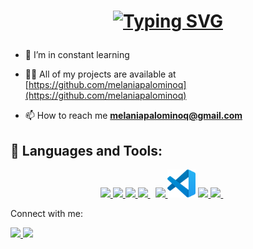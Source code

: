 

<h1 align="center">
	
[![Typing SVG](https://readme-typing-svg.herokuapp.com?size=29&duration=4000&color=6F8EE3&lines=Hi+%F0%9F%91%8B%2C+I'm+Melania+Palomino+;%F0%9F%91%A9%E2%80%8D%F0%9F%92%BB++Welcome+to+my+repository+)](https://git.io/typing-svg)
</h1>


- 🌱 I’m in constant learning 

- 👨‍💻 All of my projects are available at [https://github.com/melaniapalominoq](https://github.com/melaniapalominoq)

- 📫 How to reach me **melaniapalominoq@gmail.com**



## 🚀 Languages and Tools:


<p align="center"> 
    <a href="https://developer.mozilla.org/en-US/docs/Web/JavaScript" target="_blank"> <img src="https://img.icons8.com/color/48/000000/javascript.png"/> </a> 
    <a href="https://www.w3.org/html/" target="_blank"> <img src="https://img.icons8.com/color/48/000000/html-5.png"/> </a> 
    <a href="https://www.w3schools.com/css/" target="_blank"> <img src="https://img.icons8.com/color/48/000000/css3.png"/> </a>
  <a style="padding-right:8px;" href="https://nodejs.org" target="_blank"> <img src="https://img.icons8.com/color/48/000000/nodejs.png"/> </a> 
    <a href="https://firebase.google.com/" target="_blank"> <img src="https://img.icons8.com/color/48/000000/firebase.png"/> </a> 
    <a href="https://vscode.dev/" target="_blank"> <img src="https://github.com/devicons/devicon/blob/master/icons/vscode/vscode-original.svg" width="45" height="45"/></a>
    <a href="https://www.figma.com/" target="_blank"> <img src="https://img.icons8.com/office/45/000000/figma.png"/> </a>
    <a href="https://git-scm.com/" target="_blank"> <img src="https://img.icons8.com/color/48/000000/git.png"/> </a>
  <a style="padding-right:8px;" href="https://eslint.org" target="_blank">  <img src="" /></a> 
 <a style="padding-right:8px;" href="https://jestjs.io" target="_blank">  <img src=""  /></a> 
     
     
</p

  

 ## Connect with me:
  

 
<p align="center">

<a href = "linkedin.com/in/melania-p-4a8806a8"> <img src="https://img.icons8.com/fluent/48/000000/linkedin.png"/> </a>
<a href = "mailto:melaniapalominoq@gmail.com"> <img src="https://img.icons8.com/color/48/000000/gmail-new.png"/> </a>

</p>

												   
	

